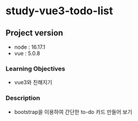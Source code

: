 # study-vue3-todo-list

## Project version

- node : 16.17.1
- vue : 5.0.8

### Learning Objectives

- vue3와 친해지기

### Description

- bootstrap을 이용하여 간단한 to-do 카드 만들어 보기
